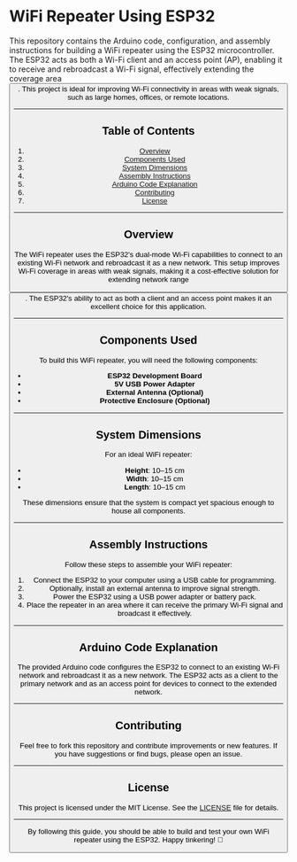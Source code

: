# WiFi Repeater Using ESP32

This repository contains the Arduino code, configuration, and assembly instructions for building a WiFi repeater using the ESP32 microcontroller. The ESP32 acts as both a Wi-Fi client and an access point (AP), enabling it to receive and rebroadcast a Wi-Fi signal, effectively extending the coverage area <button class="citation-flag" data-index="2">. This project is ideal for improving Wi-Fi connectivity in areas with weak signals, such as large homes, offices, or remote locations.

---

## Table of Contents
1. [Overview](#overview)
2. [Components Used](#components-used)
3. [System Dimensions](#system-dimensions)
4. [Assembly Instructions](#assembly-instructions)
5. [Arduino Code Explanation](#arduino-code-explanation)
6. [Contributing](#contributing)
7. [License](#license)

---

## Overview
The WiFi repeater uses the ESP32's dual-mode Wi-Fi capabilities to connect to an existing Wi-Fi network and rebroadcast it as a new network. This setup improves Wi-Fi coverage in areas with weak signals, making it a cost-effective solution for extending network range <button class="citation-flag" data-index="4">. The ESP32's ability to act as both a client and an access point makes it an excellent choice for this application.

---

## Components Used
To build this WiFi repeater, you will need the following components:
- **ESP32 Development Board**
- **5V USB Power Adapter**
- **External Antenna (Optional)**
- **Protective Enclosure (Optional)**

---

## System Dimensions
For an ideal WiFi repeater:
- **Height**: 10–15 cm
- **Width**: 10–15 cm
- **Length**: 10–15 cm

These dimensions ensure that the system is compact yet spacious enough to house all components.

---

## Assembly Instructions
Follow these steps to assemble your WiFi repeater:
1. Connect the ESP32 to your computer using a USB cable for programming.
2. Optionally, install an external antenna to improve signal strength.
3. Power the ESP32 using a USB power adapter or battery pack.
4. Place the repeater in an area where it can receive the primary Wi-Fi signal and broadcast it effectively.

---

## Arduino Code Explanation
The provided Arduino code configures the ESP32 to connect to an existing Wi-Fi network and rebroadcast it as a new network. The ESP32 acts as a client to the primary network and as an access point for devices to connect to the extended network.

---

## Contributing
Feel free to fork this repository and contribute improvements or new features. If you have suggestions or find bugs, please open an issue.

---

## License
This project is licensed under the MIT License. See the [LICENSE](LICENSE) file for details.

---

By following this guide, you should be able to build and test your own WiFi repeater using the ESP32. Happy tinkering! 🚀
